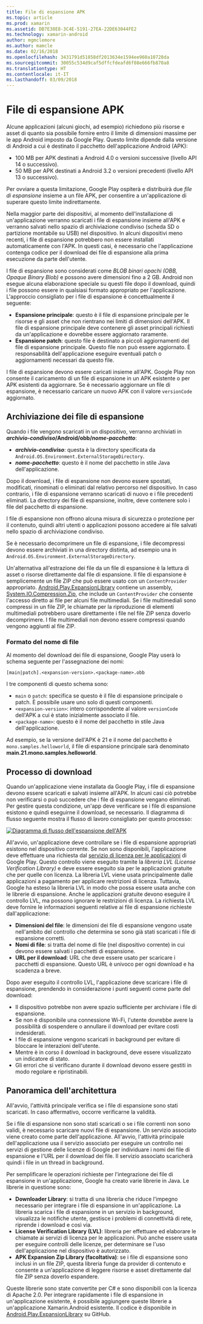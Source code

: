 ```yaml
---
title: File di espansione APK
ms.topic: article
ms.prod: xamarin
ms.assetid: DB7E38E8-3C4E-5191-27EA-22DE63044FE2
ms.technology: xamarin-android
author: mgmclemore
ms.author: mamcle
ms.date: 02/16/2018
ms.openlocfilehash: 3431791d51858df2013634e1594ee960a10728da
ms.sourcegitcommit: 30055c534d9caf5dffcfdeafd6f08e666fb870a8
ms.translationtype: HT
ms.contentlocale: it-IT
ms.lasthandoff: 03/09/2018
---
```

# <a name="apk-expansion-files"></a>File di espansione APK

Alcune applicazioni (alcuni giochi, ad esempio) richiedono più risorse e asset di quanto sia possibile fornire entro il limite di dimensioni massime per le app Android imposto da Google Play. Questo limite dipende dalla versione di Android a cui è destinato il pacchetto dell'applicazione Android (APK):

-  100 MB per APK destinati a Android 4.0 o versioni successive (livello API 14 o successivo).
-  50 MB per APK destinati a Android 3.2 o versioni precedenti (livello API 13 o successivo).

Per ovviare a questa limitazione, Google Play ospiterà e distribuirà due *file di espansione* insieme a un file APK, per consentire a un'applicazione di superare questo limite indirettamente. 

Nella maggior parte dei dispositivi, al momento dell'installazione di un'applicazione verranno scaricati i file di espansione insieme all'APK e verranno salvati nello spazio di archiviazione condiviso (scheda SD o partizione montabile su USB) nel dispositivo. In alcuni dispositivi meno recenti, i file di espansione potrebbero non essere installati automaticamente con l'APK. In questi casi, è necessario che l'applicazione contenga codice per il download dei file di espansione alla prima esecuzione da parte dell'utente.

I file di espansione sono considerati come *BLOB binari opachi (OBB, Opaque Binary Blob)* e possono avere dimensioni fino a 2 GB. Android non esegue alcuna elaborazione speciale su questi file dopo il download, quindi i file possono essere in qualsiasi formato appropriato per l'applicazione. L'approccio consigliato per i file di espansione è concettualmente il seguente:

-   **Espansione principale**: questo è il file di espansione principale per le risorse e gli asset che non rientrano nei limiti di dimensioni dell'APK. Il file di espansione principale deve contenere gli asset principali richiesti da un'applicazione e dovrebbe essere aggiornato raramente.
-   **Espansione patch**: questo file è destinato a piccoli aggiornamenti del file di espansione principale. Questo file non può essere aggiornato. È responsabilità dell'applicazione eseguire eventuali patch o aggiornamenti necessari da questo file.


I file di espansione devono essere caricati insieme all'APK.
Google Play non consente il caricamento di un file di espansione in un APK esistente o per APK esistenti da aggiornare. Se è necessario aggiornare un file di espansione, è necessario caricare un nuovo APK con il valore `versionCode` aggiornato.


## <a name="expansion-file-storage"></a>Archiviazione dei file di espansione

Quando i file vengono scaricati in un dispositivo, verranno archiviati in **_archivio-condiviso_/Android/obb/_nome-pacchetto_**:

-   **_archivio-condiviso_**: questa è la directory specificata da `Android.OS.Environment.ExternalStorageDirectory`.
-   **_nome-pacchetto_**: questo è il nome del pacchetto in stile Java dell'applicazione.


Dopo il download, i file di espansione non devono essere spostati, modificati, rinominati o eliminati dal relativo percorso nel dispositivo. In caso contrario, i file di espansione verranno scaricati di nuovo e i file precedenti eliminati. La directory dei file di espansione, inoltre, deve contenere solo i file del pacchetto di espansione.

I file di espansione non offrono alcuna misura di sicurezza o protezione per il contenuto, quindi altri utenti o applicazioni possono accedere ai file salvati nello spazio di archiviazione condiviso.

Se è necessario decomprimere un file di espansione, i file decompressi devono essere archiviati in una directory distinta, ad esempio una in `Android.OS.Environment.ExternalStorageDirectory`.

Un'alternativa all'estrazione dei file da un file di espansione è la lettura di asset o risorse direttamente dal file di espansione. Il file di espansione è semplicemente un file ZIP che può essere usato con un `ContentProvider` appropriato. [Android.Play.ExpansionLibrary](https://github.com/mattleibow/Android.Play.ExpansionLibrary) contiene un assembly, [System.IO.Compression.Zip](https://github.com/mattleibow/Android.Play.ExpansionLibrary/tree/master/System.IO.Compression.Zip), che include un `ContentProvider` che consente l'accesso diretto ai file per alcuni file multimediali. Se i file multimediali sono compressi in un file ZIP, le chiamate per la riproduzione di elementi multimediali potrebbero usare direttamente i file nel file ZIP senza doverlo decomprimere. I file multimediali non devono essere compressi quando vengono aggiunti al file ZIP. 


### <a name="filename-format"></a>Formato del nome di file

Al momento del download dei file di espansione, Google Play userà lo schema seguente per l'assegnazione dei nomi:

    [main|patch].<expansion-version>.<package-name>.obb

I tre componenti di questo schema sono:

-   `main` o `patch`: specifica se questo è il file di espansione principale o patch. È possibile usare uno solo di questi componenti.
-   `<expansion-version>`: intero corrispondente al valore `versionCode` dell'APK a cui è stato inizialmente associato il file.
-   `<package-name>`: questo è il nome del pacchetto in stile Java dell'applicazione.


Ad esempio, se la versione dell'APK è 21 e il nome del pacchetto è `mono.samples.helloworld`, il file di espansione principale sarà denominato **main.21.mono.samples.helloworld**.


## <a name="download-process"></a>Processo di download

Quando un'applicazione viene installata da Google Play, i file di espansione devono essere scaricati e salvati insieme all'APK. In alcuni casi ciò potrebbe non verificarsi o può succedere che i file di espansione vengano eliminati. Per gestire questa condizione, un'app deve verificare se i file di espansione esistono e quindi eseguirne il download, se necessario. Il diagramma di flusso seguente mostra il flusso di lavoro consigliato per questo processo:

[![Diagramma di flusso dell'espansione dell'APK](apk-expansion-files-images/apkexpansion.png)](apk-expansion-files-images/apkexpansion.png#lightbox)

All'avvio, un'applicazione deve controllare se i file di espansione appropriati esistono nel dispositivo corrente. Se non sono disponibili, l'applicazione deve effettuare una richiesta dal [servizio di licenza per le applicazioni](http://developer.android.com/google/play/licensing/index.html) di Google Play. Questo controllo viene eseguito tramite la *libreria LVL (License Verification Library)* e deve essere eseguito sia per le applicazioni gratuite che per quelle con licenza. La libreria LVL viene usata principalmente dalle applicazioni a pagamento per applicare restrizioni di licenza. Tuttavia, Google ha esteso la libreria LVL in modo che possa essere usata anche con le librerie di espansione. Anche le applicazioni gratuite devono eseguire il controllo LVL, ma possono ignorare le restrizioni di licenza. La richiesta LVL deve fornire le informazioni seguenti relative ai file di espansione richieste dall'applicazione: 

-   **Dimensioni del file**: le dimensioni dei file di espansione vengono usate nell'ambito del controllo che determina se sono già stati scaricati i file di espansione corretti.
-   **Nomi di file**: si tratta del nome di file (nel dispositivo corrente) in cui devono essere salvati i pacchetti di espansione.
-   **URL per il download**: URL che deve essere usato per scaricare i pacchetti di espansione. Questo URL è univoco per ogni download e ha scadenza a breve.


Dopo aver eseguito il controllo LVL, l'applicazione deve scaricare i file di espansione, prendendo in considerazione i punti seguenti come parte del download:

-  Il dispositivo potrebbe non avere spazio sufficiente per archiviare i file di espansione.
-  Se non è disponibile una connessione Wi-Fi, l'utente dovrebbe avere la possibilità di sospendere o annullare il download per evitare costi indesiderati.
-  I file di espansione vengono scaricati in background per evitare di bloccare le interazioni dell'utente.
-  Mentre è in corso il download in background, deve essere visualizzato un indicatore di stato.
-  Gli errori che si verificano durante il download devono essere gestiti in modo regolare e ripristinabili.



## <a name="architectural-overview"></a>Panoramica dell'architettura

All'avvio, l'attività principale verifica se i file di espansione sono stati scaricati. In caso affermativo, occorre verificarne la validità.

Se i file di espansione non sono stati scaricati o se i file correnti non sono validi, è necessario scaricare nuovi file di espansione. Un servizio associato viene creato come parte dell'applicazione. All'avvio, l'attività principale dell'applicazione usa il servizio associato per eseguire un controllo nei servizi di gestione delle licenze di Google per individuare i nomi dei file di espansione e l'URL per il download dei file. Il servizio associato scaricherà quindi i file in un thread in background.

Per semplificare le operazioni richieste per l'integrazione dei file di espansione in un'applicazione, Google ha creato varie librerie in Java. Le librerie in questione sono:

-   **Downloader Library**: si tratta di una libreria che riduce l'impegno necessario per integrare i file di espansione in un'applicazione. La libreria scarica i file di espansione in un servizio in background, visualizza le notifiche utente, gestisce i problemi di connettività di rete, riprende i download e così via.
-   **License Verification Library (LVL)**: libreria per effettuare ed elaborare le chiamate ai servizi di licenza per le applicazioni. Può anche essere usata per eseguire controlli delle licenze, per determinare se l'uso dell'applicazione nel dispositivo è autorizzato.
-   **APK Expansion Zip Library (facoltativa)**: se i file di espansione sono inclusi in un file ZIP, questa libreria funge da provider di contenuto e consente a un'applicazione di leggere risorse e asset direttamente dal file ZIP senza doverlo espandere.


Queste librerie sono state convertite per C# e sono disponibili con la licenza di Apache 2.0. Per integrare rapidamente i file di espansione in un'applicazione esistente, è possibile aggiungere queste librerie a un'applicazione Xamarin.Android esistente. Il codice è disponibile in [Android.Play.ExpansionLibrary](https://github.com/mattleibow/Android.Play.ExpansionLibrary) su GitHub.
